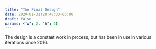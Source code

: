 ```yaml
---
title: "The Final Design"
date: 2020-01-31T20:46:03-05:00
draft: false
params: {"w": 2, "h": 4}
---
```

The design is a constant work in process, but has been in use in various iterations since 2016.